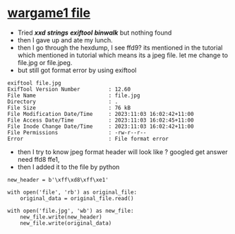 # [wargame1 file](https://github.com/li-li-ge/ctf_writeups/blob/main/code/forensics_wargames/war1/file)

* Tried ***xxd*** ***strings*** ***exiftool*** ***binwalk*** but nothing found
* then I gave up and ate my lunch.
* then I go through the hexdump, I see ffd9? its mentioned in the tutorial which mentioned in tutorial which means its a jpeg file. let me change to file.jpg or file.jpeg.
* but still got format error by using exiftool

```
exiftool file.jpg 
ExifTool Version Number         : 12.60
File Name                       : file.jpg
Directory                       : .
File Size                       : 76 kB
File Modification Date/Time     : 2023:11:03 16:02:42+11:00
File Access Date/Time           : 2023:11:03 16:02:45+11:00
File Inode Change Date/Time     : 2023:11:03 16:02:42+11:00
File Permissions                : -rw-r--r--
Error                           : File format error
```

* then I try to know jpeg format header will look like ? googled get answer need ffd8 ffe1, 
* then I added it to the file by python

```
new_header = b'\xff\xd8\xff\xe1'

with open('file', 'rb') as original_file:
    original_data = original_file.read()

with open('file.jpg', 'wb') as new_file:
    new_file.write(new_header)
    new_file.write(original_data) 
```

![]()